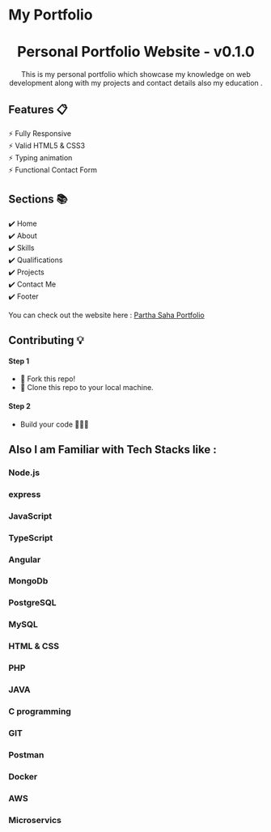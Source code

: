 # My Portfolio

<div align="center">

<h1>Personal Portfolio Website - v0.1.0</h1>
<p>This is my personal portfolio which showcase my knowledge on web development along with my projects and contact details also my education .</p>
</div>

## Features 📋

⚡️ Fully Responsive\
⚡️ Valid HTML5 & CSS3\
⚡️ Typing animation\
⚡️ Functional Contact Form

## Sections 📚

✔️ Home\
✔️ About\
✔️ Skills \
✔️ Qualifications \
✔️ Projects\
✔️ Contact Me\
✔️ Footer

You can check out the website here :
[Partha Saha Portfolio](link)

## Contributing 💡

#### Step 1

- 🍴 Fork this repo!
- 👯 Clone this repo to your local machine.

#### Step 2

- Build your code 🔨🔨🔨


## Also I am Familiar with Tech Stacks like :

### Node.js

### express

### JavaScript

### TypeScript

### Angular

<!-- ### React -->

### MongoDb

### PostgreSQL

### MySQL

<!-- ### Solidity -->

### HTML & CSS

### PHP

### JAVA

### C programming

### GIT

### Postman

### Docker

### AWS

### Microservics


